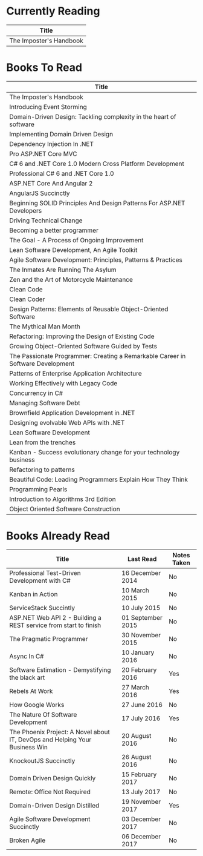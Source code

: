 Currently Reading
=================
Title                   |
----------------------- |
The Imposter's Handbook |

Books To Read
=============
Title                                                                           |
------------------------------------------------------------------------------- |
The Imposter's Handbook                                                         |
Introducing Event Storming                                                      |
Domain-Driven Design: Tackling complexity in the heart of software              |
Implementing Domain Driven Design                                               |
Dependency Injection In .NET                                                    |
Pro ASP.NET Core MVC                                                            |
C# 6 and .NET Core 1.0 Modern Cross Platform Development                        |
Professional C# 6 and .NET Core 1.0                                             |
ASP.NET Core And Angular 2                                                      |
AngularJS Succinctly                                                            |
Beginning SOLID Principles And Design Patterns For ASP.NET Developers           |
Driving Technical Change                                                        |
Becoming a better programmer                                                    |
The Goal - A Process of Ongoing Improvement                                     |
Lean Software Development, An Agile Toolkit                                     |
Agile Software Development: Principles, Patterns & Practices                    |
The Inmates Are Running The Asylum                                              |
Zen and the Art of Motorcycle Maintenance                                       |
Clean Code                                                                      |
Clean Coder                                                                     |
Design Patterns: Elements of Reusable Object-Oriented Software                  |
The Mythical Man Month                                                          |
Refactoring: Improving the Design of Existing Code                              |
Growing Object-Oriented Software Guided by Tests                                |
The Passionate Programmer: Creating a Remarkable Career in Software Development |
Patterns of Enterprise Application Architecture                                 |
Working Effectively with Legacy Code                                            |
Concurrency in C#                                                               |
Managing Software Debt                                                          |
Brownfield Application Development in .NET                                      |
Designing evolvable Web APIs with .NET                                          |
Lean Software Development                                                       |
Lean from the trenches                                                          |
Kanban - Success evolutionary change for your technology business               |
Refactoring to patterns                                                         |
Beautiful Code: Leading Programmers Explain How They Think                      |
Programming Pearls                                                              |
Introduction to Algorithms 3rd Edition                                          |
Object Oriented Software Construction                                           |

Books Already Read
==================
Title                                                                       | Last Read         | Notes Taken
--------------------------------------------------------------------------- | ----------------- | -----------
Professional Test-Driven Development with C#                                | 16 December 2014  | No
Kanban in Action                                                            | 10 March 2015     | No
ServiceStack Succintly                                                      | 10 July 2015      | No
ASP.NET Web API 2 - Building a REST service from start to finish            | 01 September 2015 | No
The Pragmatic Programmer                                                    | 30 November 2015  | No
Async In C#                                                                 | 10 January 2016   | No
Software Estimation - Demystifying the black art                            | 20 February 2016  | Yes
Rebels At Work                                                              | 27 March 2016     | Yes
How Google Works                                                            | 27 June 2016      | No
The Nature Of Software Development                                          | 17 July 2016      | Yes
The Phoenix Project: A Novel about IT, DevOps and Helping Your Business Win | 20 August 2016    | No
KnockoutJS Succinctly                                                       | 26 August 2016    | No
Domain Driven Design Quickly                                                | 15 February 2017  | No
Remote: Office Not Required                                                 | 13 July 2017      | No
Domain-Driven Design Distilled                                              | 19 November 2017  | Yes
Agile Software Development Succinctly                                       | 03 December 2017  | No
Broken Agile                                                                | 06 December 2017  | No
